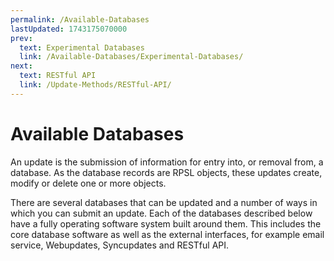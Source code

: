 ```yaml
---
permalink: /Available-Databases
lastUpdated: 1743175070000
prev:
  text: Experimental Databases
  link: /Available-Databases/Experimental-Databases/
next:
  text: RESTful API
  link: /Update-Methods/RESTful-API/
---
```


# Available Databases

An update is the submission of information for entry into, or removal from, a database. As the database records are RPSL objects, these updates create, modify or delete one or more objects.

There are several databases that can be updated and a number of ways in which you can submit an update. Each of the databases described below have a fully operating software system built around them. This includes the core database software as well as the external interfaces, for example email service, Webupdates, Syncupdates and RESTful API.
